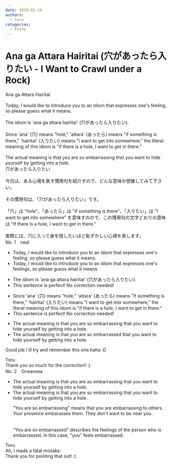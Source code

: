 ```yaml
---
date: 2019-01-18
authors:
  - toru
categories:
  - Essay
---
```


<h1 id="subject_show">Ana ga Attara Hairitai (穴があったら入りたい - I Want to Crawl under a Rock)</h1>
<div class="date" hidden>Jan 18, 2019 18:28</div>
<div id="post"><div id="body_show_ori">
Ana ga Attara Hairitai<br/><br/>Today, I would like to introduce you to an idiom that expresses one's feeling, so please guess what it means.<br/><br/>The idiom is 'ana ga attara hairitai' (穴があったら入りたい).<br/><br/>Since 'ana' (穴) means "hole," 'attara' (あったら) means "if something is there," 'hairitai' (入りたい) means "I want to get into somewhere," the literal meaning of this idiom is "if there is a hole, I want to get in there."<br/><br/>The actual meaning is that you are so embarrassing that you want to hide yourself by getting into a hole.
</div></div>

<!-- more -->

<div id="post_ja"><div id="body_show_mo">
穴があったら入りたい<br/><br/>今日は、ある心境を表す慣用句を紹介すので、どんな意味か想像してみて下さい。<br/><br/>その慣用句は、「穴があったら入りたい」です。<br/><br/>「穴」は "hole"、「あったら」は "if something is there"、「入りたい」は "I want to get into somewhere" を意味すのので、この慣用句の文字どおりの意味は "If there is a hole, I want to get in there."<br/><br/>実際には、穴に入って身を隠したいほど恥ずかしい心境を表します。
</div></div>
<div id="block"><div class="first_name"> No. 1　<span class="just_name">neal</span></div><div id="block2">
<ul class="correction_field">
<li class="incorrect">Today, I would like to introduce you to an idiom that expresses one's feeling, so please guess what it means.</li>
<li class="corrected correct">
Today, I would like to introduce you to an idiom that expresses one's <span class="f_red">feelings</span>, so please guess what it means.
</li>
</ul>
<ul class="correction_field">
<li class="incorrect">The idiom is 'ana ga attara hairitai' (穴があったら入りたい).</li>
<li class="corrected perfect">This sentence is perfect! No correction needed!</li>
</ul>
<ul class="correction_field">
<li class="incorrect">Since 'ana' (穴) means "hole," 'attara' (あったら) means "if something is there," 'hairitai' (入りたい) means "I want to get into somewhere," the literal meaning of this idiom is "if there is a hole, I want to get in there."</li>
<li class="corrected perfect">This sentence is perfect! No correction needed!</li>
</ul>
<ul class="correction_field">
<li class="incorrect">The actual meaning is that you are so embarrassing that you want to hide yourself by getting into a hole.</li>
<li class="corrected correct">
The actual meaning is that you are so <span class="f_red">embarrassed </span>that you want to hide yourself by getting into a hole.
</li>
</ul>
<p class="comment_small">
 Good job !  ill try and remember this one haha :D
</p>

</div><div class="name"><span class="just_name">Toru</span><br>
Thank you so much for the correction! :)
</div>
</div>
<div id="block"><div class="first_name"> No. 2　<span class="just_name">Oceansea</span></div><div id="block2">
<ul class="correction_field">
<li class="incorrect">The actual meaning is that you are so embarrassing that you want to hide yourself by getting into a hole.</li>
<li class="corrected correct">
The actual meaning is that you are so embarrassing that you want to hide yourself by getting into a hole.
<p class="correction_comment">"You are so embarrassing" means that you are embarrassing to others. Your presence embarasses them. They don't want to be near you.<br/><br/><br/>"You are so embarrassed" describes the feelings of the person who is embarrassed. In this case, "you" feels embarrassed.</p>
</li>
</ul>
</div><div class="name"><span class="just_name">Toru</span><br>
Ah, I made a fatal mistake.<br/>Thank you for pointing that out! :)
</div>
</div>
